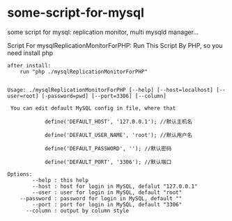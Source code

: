 # some-script-for-mysql
some script for mysql: replication monitor, multi mysqld manager...

Script For mysqlReplicationMonitorForPHP:
	Run This Script By PHP, so you need install php

	after install:
		run "php ./mysqlReplicationMonitorForPHP"


	Usage: ./mysqlReplicationMonitorForPHP [--help] [--host=localhost] [--user=root] [-password=pwd] [--port=3306] [--column]

	 You can edit default MySQL config in file, where that

	            define('DEFAULT_HOST', '127.0.0.1'); //默认主机名

	            define('DEFAULT_USER_NAME', 'root'); //默认用户名

	            define('DEFAULT_PASSWORD', ''); //默认密码

	            define('DEFAULT_PORT', '3306'); //默认端口

	Options:
	        --help : this help
	        --host : host for login in MySQL, defalut "127.0.0.1"
	        --user : user for login in MySQL, default "root"
	    --password : password for login in MySQL, default ""
	        --port : port for login in MySQL, default "3306"
	      --column : output by column style	









